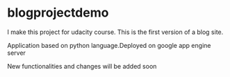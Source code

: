 # blogprojectdemo
I make this project for udacity course. This is the first version of a blog site.

Application based on python language.Deployed on google app engine server

New functionalities and changes will be added soon
